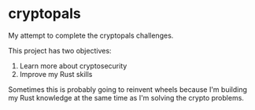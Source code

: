 # cryptopals
My attempt to complete the cryptopals challenges.

This project has two objectives:
1. Learn more about cryptosecurity
2. Improve my Rust skills

Sometimes this is probably going to reinvent wheels because I'm building my Rust knowledge at the same time as I'm solving the crypto problems.
